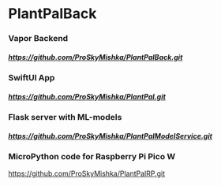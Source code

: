 # PlantPalBack
### Vapor Backend
##### https://github.com/ProSkyMishka/PlantPalBack.git
### SwiftUI App
##### https://github.com/ProSkyMishka/PlantPal.git
### Flask server with ML-models
##### https://github.com/ProSkyMishka/PlantPalModelService.git
### MicroPython code for Raspberry Pi Pico W
https://github.com/ProSkyMishka/PlantPalRP.git
